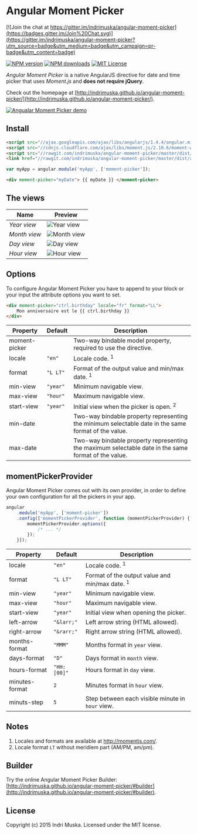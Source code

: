 # Angular Moment Picker

[![Join the chat at https://gitter.im/indrimuska/angular-moment-picker](https://badges.gitter.im/Join%20Chat.svg)](https://gitter.im/indrimuska/angular-moment-picker?utm_source=badge&utm_medium=badge&utm_campaign=pr-badge&utm_content=badge)

[![NPM version](http://img.shields.io/npm/v/angular-moment-picker.svg?style=flat)](https://npmjs.org/package/angular-moment-picker)
[![NPM downloads](http://img.shields.io/npm/dm/angular-moment-picker.svg?style=flat)](https://npmjs.org/package/angular-moment-picker)
[![MIT License](http://img.shields.io/badge/license-MIT-blue.svg?style=flat)](LICENSE)

*Angular Moment Picker* is a native AngularJS directive for date and time picker that uses *Moment.js* and **does not require jQuery**.

Check out the homepage at [http://indrimuska.github.io/angular-moment-picker/](http://indrimuska.github.io/angular-moment-picker/).

[![Angualar Moment Picker demo](http://indrimuska.github.io/angular-moment-picker/img/angular-moment-picker.gif)](http://indrimuska.github.io/angular-moment-picker/)

## Install

```html
<script src="//ajax.googleapis.com/ajax/libs/angularjs/1.4.4/angular.min.js"></script>
<script src="//cdnjs.cloudflare.com/ajax/libs/moment.js/2.10.6/moment-with-locales.js"></script>
<script src="//rawgit.com/indrimuska/angular-moment-picker/master/dist/angular-moment-picker.min.js"></script>
<link href="//rawgit.com/indrimuska/angular-moment-picker/master/dist/angular-moment-picker.min.css" rel="stylesheet">
```
```js
var myApp = angular.module('myApp', ['moment-picker']);
```
```html
<div moment-picker="myDate"> {{ myDate }} </moment-picker>
```

## The views

Name | Preview
---|---
*Year view* | ![Year view](http://indrimuska.github.io/angular-moment-picker/img/year-view.png)
*Month view* | ![Month view](http://indrimuska.github.io/angular-moment-picker/img/month-view.png)
*Day view* | ![Day view](http://indrimuska.github.io/angular-moment-picker/img/day-view.png)
*Hour view* | ![Hour view](http://indrimuska.github.io/angular-moment-picker/img/hour-view.png)

## Options

To configure Angular Moment Picker you have to append to your block or your input the attribute options you want to set.

```html
<div moment-picker="ctrl.birthday" locale="fr" format="LL">
    Mon anniversaire est le {{ ctrl.birthday }}
</div>
```

Property | Default | Description
---|---|---
moment-picker | | Two-way bindable model property, required to use the directive.
locale | `"en"` | Locale code. <sup>1</sup>
format | `"L LT"` | Format of the output value and min/max date. <sup>1</sup>
min-view | `"year"` | Minimum navigable view.
max-view | `"hour"` | Maximum navigable view.
start-view | `"year"` | Initial view when the picker is open. <sup>2</sup>
min-date | | Two-way bindable property representing the minimum selectable date in the same format of the value.
max-date | | Two-way bindable property representing the maximum selectable date in the same format of the value.

## momentPickerProvider

Angular Moment Picker comes out with its own provider, in order to define your own configuration for all the pickers in your app.

```javascript
angular
    .module('myApp', ['moment-picker'])
    .config(['momentPickerProvider', function (momentPickerProvider) {
        momentPickerProvider.options({
            /* ... */
        });
    }]);
```

Property | Default | Description
---|---|---
locale | `"en"` | Locale code. <sup>1</sup>
format | `"L LT"` | Format of the output value and min/max date. <sup>1</sup>
min-view | `"year"` | Minimum navigable view.
max-view | `"hour"` | Maximum navigable view.
start-view | `"year"` | Initial view when opening the picker.
left-arrow | `"&larr;"` | Left arrow string (HTML allowed).
right-arrow | `"&rarr;"` | Right arrow string (HTML allowed).
months-format | `"MMM"` | Months format in `year` view.
days-format | `"D"` | Days format in `month` view.
hours-format | `"HH:[00]"` | Hours format in `day` view.
minutes-format | <sup>2</sub> | Minutes format in `hour` view.
minuts-step | `5` | Step between each visible minute in `hour` view.

## Notes

1. Locales and formats are available at http://momentjs.com/.
2. Locale format `LT` without meridiem part (AM/PM, am/pm).

## Builder

Try the online Angular Moment Picker Builder:
[http://indrimuska.github.io/angular-moment-picker/#builder](http://indrimuska.github.io/angular-moment-picker/#builder).

## License
Copyright (c) 2015 Indri Muska. Licensed under the MIT license.
